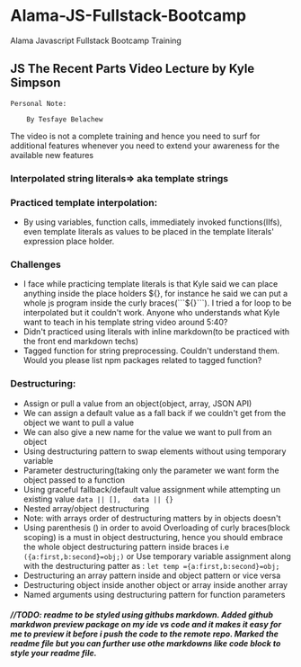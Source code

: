 # Alama-JS-Fullstack-Bootcamp
Alama Javascript Fullstack Bootcamp Training
## JS The Recent Parts Video Lecture by Kyle Simpson
    Personal Note:
    
		By Tesfaye Belachew 
		 
The video is not a complete training and hence you need to surf for additional features whenever you need to extend your awareness for the available new features
### Interpolated string literals=> aka template strings
### Practiced template interpolation:
-   By using variables, function calls, immediately invoked functions(IIfs), even template literals as values to be placed in the template literals' expression place holder.

### Challenges
-   I face while practicing template literals is that Kyle said we can place anything inside the place holders ${}, for instance he said we can put a whole js program inside the curly braces(```${}```). I tried a for loop to be interpolated but it couldn't work. Anyone who understands what Kyle want to teach in his template string video around 5:40?
- Didn't practiced using literals with inline markdown(to be practiced with the front end markdown techs)
- Tagged function for string preprocessing. Couldn't understand them. Would you please list npm packages related to tagged function?

### Destructuring:
-  Assign or pull a value from an object(object, array, JSON API)
-  We can assign a default  value as a fall back if we  couldn't get from the object we want to pull a value
-  We can also give a new name for the value we want to pull from an object
-  Using destructuring pattern to swap elements without using temporary variable
-  Parameter destructuring(taking only the parameter we want form the object passed to a function
-  Using graceful fallback/default value assignment  while attempting un existing value  ```data || [],   data || {} ```
-  Nested array/object destructuring
-  Note: with arrays order of destructuring matters by in objects doesn't
-  Using parenthesis () in order to avoid Overloading of curly braces(block scoping) is a must in object destructuring, hence you should embrace the whole object destructuring pattern inside braces i.e ```({a:first,b:second}=obj;)``` or Use temporary variable assignment along with the destructuring patter as : ```let temp ={a:first,b:second}=obj;```
-   Destructuring an array pattern inside and object pattern or vice versa
-   Destructuring object inside another object or array inside another array
-   Named arguments using destructuring pattern for function parameters

##### //TODO: readme to be styled using githubs markdown. Added github markdwon preview package on my ide vs code and it makes it easy for me to preview it before i push the code to the remote repo. Marked the readme file but you can further use othe markdowns like code block to style your readme file.